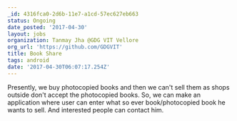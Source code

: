 ```yaml
---
_id: 4316fca0-2d6b-11e7-a1cd-57ec627eb663
status: Ongoing
date_posted: '2017-04-30'
layout: jobs
organization: Tanmay Jha @GDG VIT Vellore
org_url: 'https://github.com/GDGVIT'
title: Book Share
tags: android
date: '2017-04-30T06:07:17.254Z'
---
```

Presently, we buy photocopied books and then we can't sell them as shops outside don't accept the photocopied books. So, we can make an application where user can enter what so ever book/photocopied book he wants to sell. And interested people can contact him.
